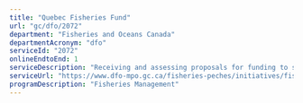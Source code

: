 ```yaml
---
title: "Quebec Fisheries Fund"
url: "gc/dfo/2072"
department: "Fisheries and Oceans Canada"
departmentAcronym: "dfo"
serviceId: "2072"
onlineEndtoEnd: 1
serviceDescription: "Receiving and assessing proposals for funding to support the fish and seafood sector in the Quebec region to transition to meet the growing global demand for seafood."
serviceUrl: "https://www.dfo-mpo.gc.ca/fisheries-peches/initiatives/fish-fund-quebec-fonds-peche/index-eng.html"
programDescription: "Fisheries Management"
---
```

